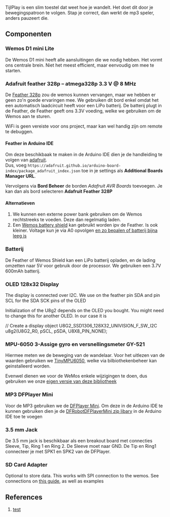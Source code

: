 TijlPlay is een slim toestel dat weet hoe je wandelt. Het doet dit door je bewegingspatroon te volgen.
Stap je correct, dan werkt de mp3 speler, anders pauzeert die. 

## Componenten

### Wemos D1 mini Lite

De Wemos D1 mini heeft alle aansluitingen die we nodig hebben. Het vormt ons centrale brein. Niet het meest efficient, maar eenvoudig om mee te starten.

### Adafruit feather 328p – atmega328p 3.3 V @ 8 MHz 
De [Feather 328p](https://learn.adafruit.com/adafruit-feather-328p-atmega328-atmega328p) zou de wemos kunnen vervangen, maar we hebben er geen zo'n goede ervaringen mee. We gebruiken dit bord enkel omdat het een automatisch laadcircuit heeft voor een LiPo batterij. De batterij plugt in de Feather, de Feather geeft ons 3.3V voeding, welke we gebruiken om de Wemos aan te sturen.

WiFi is geen vereiste voor ons project, maar kan wel handig zijn om remote te debuggen.

#### Feather in Arduino IDE
Om deze beschikbaak te maken in de Arduino IDE dien je de handleiding te volgen van [adafruit](https://learn.adafruit.com/adafruit-feather-328p-atmega328-atmega328p/arduino-ide-setup#advanced-arduino-ide-setup-5-13).  
Dus, voeg `https://adafruit.github.io/arduino-board-index/package_adafruit_index.json` toe in je settings als **Additional Boards Manager URL**. 

Vervolgens via **Bord Beheer** de borden _Adafruit AVR Boards_ toevoegen. Je kan dan als bord selecteren **Adafruit Feather 328P**

#### Alternatieven

1. We kunnen een externe power bank gebruiken om de Wemos rechtstreeks te voeden. Deze dan regelmatig laden.
2. Een [Wemos battery shield](https://wiki.wemos.cc/products:d1_mini_shields:battery_shield) kan gebruikt worden ipv de Feather. Is ook kleiner. Voltage kun je via A0 opvolgen [en zo bepalen of batterij bijna leeg is](https://arduinodiy.wordpress.com/2016/12/25/monitoring-lipo-battery-voltage-with-wemos-d1-minibattery-shield-and-thingspeak/)

### Batterij
De Feather of Wemos Shield kan een LiPo batterij opladen, en de lading omzetten naar 5V voor gebruik door de processor. We gebruiken een 3.7V 600mAh batterij. 


### OLED 128x32 Display

The display is connected over I2C. We use on the feather pin SDA and pin SCL for the SDA SCK pins of the OLED

Initialization of the U8g2 depends on the OLED you bought. You might need to change this for another OLED. In our case it is

// Create a display object
U8G2_SSD1306_128X32_UNIVISION_F_SW_I2C u8g2(U8G2_R0, pSCL, pSDA, U8X8_PIN_NONE);

### MPU-6050 3-Assige gyro en versnellingsmeter GY-521

Hiermee meten we de beweging van de wandelaar. Voor het uitlezen van de waarden gebruiken we [TinyMPU6050](https://github.com/gabriel-milan/TinyMPU6050), welke via bilbiothekenbeheer kan geinstalleerd worden.

Evenwel dienen we voor de WeMos enkele wijzigingen te doen, dus gebruiken we onze [eigen versie van deze bibliotheek](https://github.com/ingegno/TinyMPU6050)

### MP3 DFPlayer Mini

Voor de MP3 gebruiken we de [DFPlayer Mini](https://wiki.dfrobot.com/DFPlayer_Mini_SKU_DFR0299). 
Om deze in de Arduino IDE te kunnen gebruiken dien je de [DFRobotDFPlayerMini zip libary](https://github.com/DFRobot/DFRobotDFPlayerMini/archive/1.0.3.zip) in de Arduino IDE toe te voegen

### 3.5 mm Jack

De 3.5 mm jack is beschikbaar als een breakout board met connecties Sleeve, Tip, Ring 1 en Ring 2. De Sleeve moet naar GND. De Tip en Ring1 connecteer je met SPK1 en SPK2 van de DFPlayer. 

### SD Card Adapter
Optional to store data. This works with SPI connection to the wemos. See connections on [this guide](https://www.instructables.com/id/SD-Card-Module-With-ESP8266/), as well as examples

## References

1.  [test](https://test)
